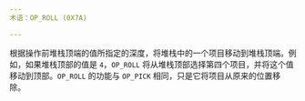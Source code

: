 ```yaml
---
术语：OP_ROLL (0X7A)

---
```

根据操作前堆栈顶端的值所指定的深度，将堆栈中的一个项目移动到堆栈顶端。例如，如果堆栈顶部的值是 `4`，`OP_ROLL` 将从堆栈顶部选择第四个项目，并将这个值移动到顶部。`OP_ROLL` 的功能与 `OP_PICK` 相同，只是它将项目从原来的位置移除。